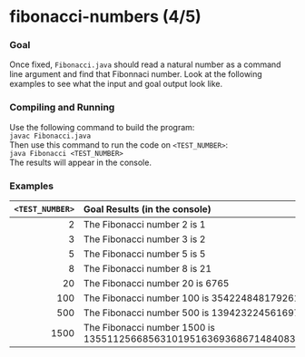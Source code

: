 # fibonacci-numbers (4/5)
### Goal
Once fixed, `Fibonacci.java` should read a natural number as a command line argument and find that Fibonnaci number. Look at the following examples to see what the input and goal output look like.
### Compiling and Running
Use the following command to build the program:\
`javac Fibonacci.java`\
Then use this command to run the code on `<TEST_NUMBER>`:\
`java Fibonacci <TEST_NUMBER>`\
The results will appear in the console.
### Examples
|`<TEST_NUMBER>`|Goal Results (in the console)|
|---:|:---|
|2|The Fibonacci number 2 is 1|
|3|The Fibonacci number 3 is 2|
|5|The Fibonacci number 5 is 5|
|8|The Fibonacci number 8 is 21|
|20|The Fibonacci number 20 is 6765|
|100|The Fibonacci number 100 is 354224848179261915075|
|500|The Fibonacci number 500 is 139423224561697880139724382870407283950070256587697307264108962948325571622863290691557658876222521294125|
|1500|The Fibonacci number 1500 is 13551125668563101951636936867148408377786010712418497242133543153221487310873528750612259354035717265300373778814347320257699257082356550045349914102924249595997483982228699287527241931811325095099642447621242200209254439920196960465321438498305345893378932585393381539093549479296194800838145996187122583354898000|